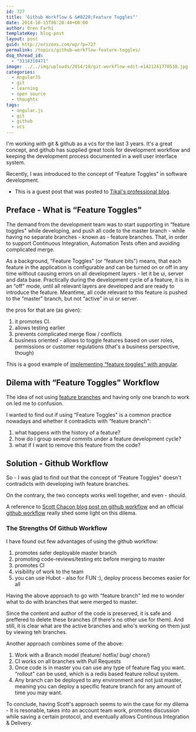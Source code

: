 ```yaml
---
id: 727
title: 'Github Workflow & &#8220;Feature Toggles"'
date: 2014-10-15T06:28:44+00:00
author: Oren Farhi 
templateKey: blog-post
layout: post
guid: http://orizens.com/wp/?p=727
permalink: /topics/github-workflow-feature-toggles/
dsq_thread_id:
  - "3118310471"
image: ../../img/uploads/2014/10/git-workflow-edit-e1421241770538.jpg
categories:
  - AngularJS
  - git
  - learning
  - open source
  - thoughts
tags:
  - angular.js
  - git
  - github
  - vcs
---
```

I'm working with git & github as a vcs for the last 3 years. It's a great concept, and github has supplied great tools for development workflow and keeping the development process documented in a well user interface system.

Recently, I was introduced to the concept of &#8220;Feature Toggles" in software development.<!--more-->

* This is a guest post that was posted to <a title="Tikal's Blog" href="http://tikalk.com/node/12448" target="_blank">Tikal's professional blog</a>.

## Preface - What is &#8220;Feature Toggles"

The demand from the development team was to start supporting in &#8220;feature toggles" while developing, and push all code to the master branch - while having no separate branches - known as - feature branches. That, in order to support Continuous Integration, Automation Tests often and avoiding complicated merge.

As a background, &#8220;Feature Toggles" (or &#8220;feature bits") means, that each feature in the application is configurable and can be turned on or off in any time without causing errors on all development layers - let it be ui, server and data base. Practically during the development cycle of a feature, it is in an &#8220;off" mode, until all relevant layers are developed and are ready to introduce the feature. Meantime, all code relevant to this feature is pushed to the &#8220;master" branch, but not &#8220;active" in ui or server.
  
the pros for that are (as given):

  1. it promotes CI.
  2. allows testing earlier
  3. prevents complicated merge flow / conflicts
  4. business oriented - allows to toggle features based on user roles, permissions or customer regulations (that's a business perspective, though)

This is a good example of <a href="https://github.com/mjt01/angular-feature-flags" target="_blank">implementing &#8220;feature toggles" with angular</a>.

## Dilema with &#8220;Feature Toggles" Workflow

The idea of not using <a href="http://nvie.com/posts/a-successful-git-branching-model/" target="_blank">feature branches</a> and having only one branch to work on led me to confusion.
  
I wanted to find out if using &#8220;Feature Toggles" is a common practice nowadays and whether it contradicts with &#8220;feature branch":

  1. what happens with the history of a feature?
  2. how do I group several commits under a feature development cycle?
  3. what if I want to remove this feature from the code?

## Solution - Github Workflow

So - I was glad to find out that the concept of &#8220;Feature Toggles" doesn't contradicts with developing iwth feature branches.
  
On the contrary, the two concepts works well together, and even - should.

A reference to <a href="http://scottchacon.com/2011/08/31/github-flow.html" target="_blank">Scott Chacon blog post on github workflow</a> and an official <a href="https://guides.github.com/introduction/flow/index.html" target="_blank">github workflow</a> really shed some light on this dilema.

### The Strengths Of Github Workflow

I have found out few advantages of using the github workflow:

  1. promotes safer deployable master branch
  2. promoting code-reviews/testing etc before merging to master
  3. promotes CI
  4. visibility of work to the team
  5. you can use Hubot - also for FUN :), deploy process becomes easier for all

Having the above approach to go with &#8220;feature branch" led me to wonder what to do with branches that were merged to master.
  
Since the content and author of the code is preserved, it is safe and preffered to delete these branches (if there's no other use for them). And still, it is clear what are the active branches and who's working on them just by viewing teh branches.

Another approach combines some of the above:

  1. Work with a Branch model (feature/ hotfix/ bug/ chore/)
  2. CI works on all branches with Pull Requests
  3. Once code is in master you can use any type of feature flag you want. &#8220;rollout" can be used, which is a redis based feature rollout system.
  4. Any branch can be deployed to any environment and not just master, meaning you can deploy a specific feature branch for any amount of time you may want.

To conclude, having Scott's approach seems to win the case for my dilema - It is resonable, takes into an account team work, promotes discussion while saving a certain protocol, and eventually allows Continous Integration & Delivery.